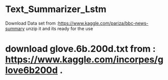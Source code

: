 # Text_Summarizer_Lstm
Download Data set from :https://www.kaggle.com/pariza/bbc-news-summary
unzip it and its ready for the use


# download glove.6b.200d.txt from : https://www.kaggle.com/incorpes/glove6b200d .

